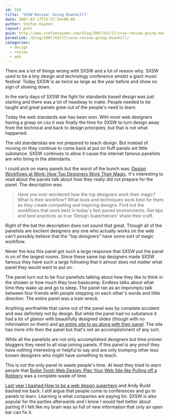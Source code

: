 ```yaml
---
id: 328
title: 'SXSW Review: Going Downhill?'
date: 2007-03-17T15:57:54+00:00
author: Stefan Hayden
layout: post
guid: http://www.stefanhayden.com/blog/2007/03/17/sxsw-review-going-downhill/
permalink: /blog/2007/03/17/sxsw-review-going-downhill/
categories:
  - design
  - review
  - web
---
```

<p>There are a lot of things wrong with SXSW and a lot of reason why. SXSW used to be a tiny design and technology conference amidst a giant music festival. Today SXSW is as twice as large as the year before and show no sign of slowing down.</p>
<p>In the early days of SXSW the fight for standards based design was just starting and there was a lot of headway to make. People needed to be taught and great panels grew out of the people's need to learn.</p>
<p>Today the web standards war has been won. With most web designers having a grasp on css it was finally the time for SXSW to turn design away from the technical and back to design principles, but that is not what happened.</p>
<p>The old standaristas are not prepared to teach design. But instead of moving on they continue to come back at put on fluff panels wit little substance. SXSW continues to allow it cause the internet famous panelists are who bring in the attendants.</p>
<p>I could pick on many panels but the worst of the bunch was: <a href="http://2007.sxsw.com/interactive/programming/panels/?action=show&id=IAP060143">Design Workflows at Work: How Top Designers Work Their Magic</a>. It's interesting to read about the panels talk about how they really did not prepare for the panel. The description was:</p>
<blockquote><p>Have you ever wondered how the top designers work their magic? What is their workflow? What tools and techniques work best for them as they create compelling and inspiring designs. Find out the workflows that work best in today's fast paced environments. Get tips and best practices as true 'Design Superheroes' share their craft.</p></blockquote>
<p>Right of the bat the description does not sound that great. Though all of the panelists are excilent designers any one who actually works on the web can't possibly believe that the "top designers" have some sort of magic workflow.</p>
<p>Never the less this panel got such a large response that SXSW put the panel in on of the largest rooms. Since these same top designers made SXSW famous they have such a large following that it almost does not matter what panel they would want to put on.</p>
<p>The panel turn out to be four panelists talking about how they like to think in the shower or how much they love basecamp. Endless talks about what time they wake up and go to sleep. The panel ran as an impromptu talk between four friends with people stepping on each other's words and little direction. The entire panel was a train wreck.</p>
<p>Anything worthwhile that came out of the panel was by complete accident and was definitely not by design. But while the panel had no substance it had a lot of glamor with beautifully designed slides (though with no information on them) and <a href="http://designworkflows.com/">an entire site to go along with their panel</a>. The site has more info then the panel but that's not an accomplishment of any sort.</p>
<p>While all the panelists are not only accomplished designers but time proven bloggers they need to all stop joining panels. If this panel is any proof they have nothing interesting or helpful to say and are only trumping other less known designers who might have something to teach.</p>
<p>This is not the only panel to waste people's time. At least they tried to warn people that <a href="http://2007.sxsw.com/interactive/programming/panels/?action=show&id=IAP060131">Bullet Tooth Web Design: Plan Your Web Site like Pulling off a Robbery</a> was a complete waste of time.</p>
<p><a href="http://www.stefanhayden.com/blog/2006/03/11/sxsw-day-1/">Last year I bashed How to be a web design superhero</a> and Andy Budd bashed me back. I still argue that people come to conferences and go to panels to learn. Learning is what companies are paying for. SXSW is also popular for the parties afterwards and I know I would feel better about parting if I felt like my brain was so full of new information that only an open bar can fix it.</p>
